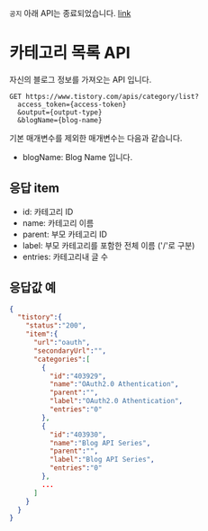 `공지` 아래 API는 종료되었습니다. [link](https://notice.tistory.com/2664)

# 카테고리 목록 API

자신의 블로그 정보를 가져오는 API 입니다.

```
GET https://www.tistory.com/apis/category/list?
  access_token={access-token}
  &output={output-type}
  &blogName={blog-name}
```

기본 매개변수를 제외한 매개변수는 다음과 같습니다.

- blogName: Blog Name 입니다.

## 응답 item

- id: 카테고리 ID
- name: 카테고리 이름
- parent: 부모 카테고리 ID
- label: 부모 카테고리를 포함한 전체 이름 ('/'로 구분)
- entries: 카테고리내 글 수

## 응답값 예

```json
{
  "tistory":{
    "status":"200",
    "item":{
      "url":"oauth",
      "secondaryUrl":"",
      "categories":[
        {
          "id":"403929",
          "name":"OAuth2.0 Athentication",
          "parent":"",
          "label":"OAuth2.0 Athentication",
          "entries":"0"
        },
        {
          "id":"403930",
          "name":"Blog API Series",
          "parent":"",
          "label":"Blog API Series",
          "entries":"0"
        },
        ...
      ]
    }
  }
}
```
